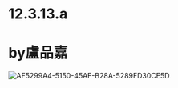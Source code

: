 # 12.3.13.a

# by盧品嘉
![AF5299A4-5150-45AF-B28A-5289FD30CE5D](https://github.com/HWTeng-Course/202402-Statistics/assets/162072278/9b4eb7ea-b547-46fd-ae96-bd4518142abd)
